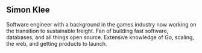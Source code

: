 ## Simon Klee

Software engineer with a background in the games industry now working on the transition to sustainable freight. Fan of building fast software, databases, and all things open source. Extensive knowledge of Go, scaling, the web, and getting products to launch.
